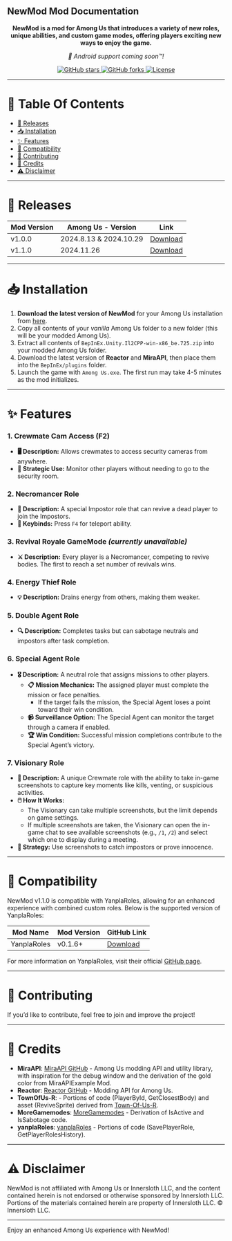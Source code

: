 ## NewMod Mod Documentation
<p align="center">
<b>NewMod is a mod for Among Us that introduces a variety of new roles, unique abilities, and custom game modes, offering players exciting new ways to enjoy the game.</b>
</p>
<p align="center">
<i>📱 Android support coming soon™!</i>
</p>
<p align="center">
    <a href="https://github.com/CallOfCreator/NewMod/stargazers">
        <img src="https://img.shields.io/github/stars/CallOfCreator/NewMod?style=social" alt="GitHub stars">
    </a>
    <a href="https://github.com/CallOfCreator/NewMod/network/members">
        <img src="https://img.shields.io/github/forks/CallOfCreator/NewMod?style=social" alt="GitHub forks">
    </a>
    <a href="https://github.com/CallOfCreator/NewMod/blob/main/LICENSE">
        <img src="https://img.shields.io/github/license/CallOfCreator/NewMod" alt="License">
    </a>
</p>


---

# 📑 Table Of Contents
- [🚀 Releases](#-releases)
- [📥 Installation](#-installation)
- [✨ Features](#-features)
- [🔗 Compatibility](#-compatibility)
- [🤝 Contributing](#-contributing)
- [👥 Credits](#-credits)
- [⚠️ Disclaimer](#-disclaimer)

---

# 🚀 Releases

| Mod Version | Among Us - Version | Link |
|-------------|---------------------|------|
| v1.0.0      | 2024.8.13 & 2024.10.29 | [Download](https://github.com/CallOfCreator/NewMod/releases/download/V1.0.0/NewMod.dll) |
| v1.1.0      | 2024.11.26             | [Download](https://github.com/CallOfCreator/NewMod/releases/download/V1.1.0/NewMod.dll) |

---

# 📥 Installation

1. **Download the latest version of NewMod** for your Among Us installation from [here](https://github.com/CallOfCreator/NewMod/releases/latest).
2. Copy all contents of your *vanilla* Among Us folder to a new folder (this will be your modded Among Us).
3. Extract all contents of `BepInEx.Unity.Il2CPP-win-x86_be.725.zip` into your modded Among Us folder.
4. Download the latest version of **Reactor** and **MiraAPI**, then place them into the `BepInEx/plugins` folder.
5. Launch the game with `Among Us.exe`. The first run may take 4-5 minutes as the mod initializes.

---

# ✨ Features

### **1. Crewmate Cam Access (F2)**
   - **🖥️ Description:** Allows crewmates to access security cameras from anywhere.
   - **👀 Strategic Use:** Monitor other players without needing to go to the security room.

### **2. Necromancer Role**
   - **🔮 Description:** A special Impostor role that can revive a dead player to join the Impostors.
   - **💨 Keybinds:** Press `F4` for teleport ability.

### **3. Revival Royale GameMode** *(currently unavailable)*
   - **⚔️ Description:** Every player is a Necromancer, competing to revive bodies. The first to reach a set number of revivals wins.

### **4. Energy Thief Role**
   - **💡 Description:** Drains energy from others, making them weaker.

### **5. Double Agent Role**
   - **🔍 Description:** Completes tasks but can sabotage neutrals and impostors after task completion.

### **6. Special Agent Role**
   - **🎖️ Description:** A neutral role that assigns missions to other players.
      - **📋 Mission Mechanics:** The assigned player must complete the mission or face penalties.
         - If the target fails the mission, the Special Agent loses a point toward their win condition.
      - **📹 Surveillance Option:** The Special Agent can monitor the target through a camera if enabled.
      - **🏆 Win Condition:** Successful mission completions contribute to the Special Agent’s victory.

### **7. Visionary Role**  
- **📸 Description:** A unique Crewmate role with the ability to take in-game screenshots to capture key moments like kills, venting, or suspicious activities.  
- **🖱️ How It Works:**  
  - The Visionary can take multiple screenshots, but the limit depends on game settings.  
  - If multiple screenshots are taken, the Visionary can open the in-game chat to see available screenshots (e.g., `/1`, `/2`) and select which one to display during a meeting.  
- **🧩 Strategy:** Use screenshots to catch impostors or prove innocence.  

---

# 🔗 Compatibility

NewMod v1.1.0 is compatible with YanplaRoles, allowing for an enhanced experience with combined custom roles. Below is the supported version of YanplaRoles:

| Mod Name     | Mod Version | GitHub Link                                          |
|--------------|-------------|------------------------------------------------------|
| YanplaRoles  | v0.1.6+     | [Download](https://github.com/yanpla/yanplaRoles)    |

For more information on YanplaRoles, visit their official [GitHub page](https://github.com/yanpla/yanplaRoles).

---

# 🤝 Contributing

If you’d like to contribute, feel free to join and improve the project!

---

# 👥 Credits

- **MiraAPI**: [MiraAPI GitHub](https://github.com/All-Of-Us-Mods/MiraAPI) - Among Us modding API and utility library, with inspiration for the debug window and the derivation of the gold color from MiraAPIExample Mod.
- **Reactor**: [Reactor GitHub](https://github.com/NuclearPowered/Reactor) - Modding API for Among Us.
- **TownOfUs-R**: - Portions of code (PlayerById, GetClosestBody) and asset (ReviveSprite) derived from [Town-Of-Us-R](https://github.com/eDonnes124/Town-Of-Us-R).
- **MoreGamemodes**: [MoreGamemodes](https://github.com/Rabek009/MoreGamemodes) - Derivation of IsActive and IsSabotage code.
- **yanplaRoles**: [yanplaRoles](https://github.com/yanpla/yanplaRoles) - Portions of code (SavePlayerRole, GetPlayerRolesHistory).

---

# ⚠️ Disclaimer

NewMod is not affiliated with Among Us or Innersloth LLC, and the content contained herein is not endorsed or otherwise sponsored by Innersloth LLC. Portions of the materials contained herein are property of Innersloth LLC. © Innersloth LLC.

---

Enjoy an enhanced Among Us experience with NewMod!
